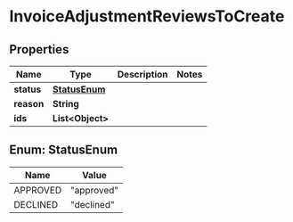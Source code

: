 

# InvoiceAdjustmentReviewsToCreate


## Properties

| Name | Type | Description | Notes |
|------------ | ------------- | ------------- | -------------|
|**status** | [**StatusEnum**](#StatusEnum) |  |  |
|**reason** | **String** |  |  |
|**ids** | **List&lt;Object&gt;** |  |  |



## Enum: StatusEnum

| Name | Value |
|---- | -----|
| APPROVED | &quot;approved&quot; |
| DECLINED | &quot;declined&quot; |




